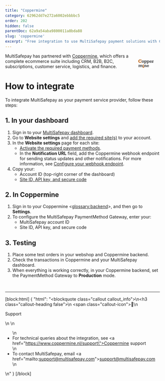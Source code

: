 ```yaml
---
title: "Coppermine"
category: 62962dd7e272a6002ebbbbc5
order: 202
hidden: false
parentDoc: 62a9a54aba9800011a8bda88
slug: 'coppermine'
excerpt: "Free integration to use MultiSafepay payment solutions with Coppermine."
---
```

<img src="https://raw.githubusercontent.com/MultiSafepay/docs/master/static/logo/Integrations/coppermine-docs.svg" width="50" align="right" style="margin: 20px; max-height: 75px"/>

MultiSafepay has partnered with [Coppermine](https://www.coppermine.nl/), which offers a complete ecommerce suite including CRM, B2B, B2C, subscriptions, customer service, logistics, and finance.

# How to integrate

To integrate MultiSafepay as your payment service provider, follow these steps:

## 1. In your dashboard

1. Sign in to your [MultiSafepay dashboard](https://merchant.multisafepay.com).
2. Go to **Website settings** and [add the required site(s)](/docs/sites/) to your account.
3. In the **Website settings** page for each site:
    - [Activate the required payment methods](/docs/payment-methods/).
    - In the **Notification URL** field, add the Coppermine webhook endpoint for sending status updates and other notifications. For more information, see [Configure your webhook endpoint](/docs/configure-your-webhook/).
4. Copy your:
    - Account ID (top-right corner of the dashboard)
    - [Site ID, API key, and secure code](/docs/sites#site-id-api-key-and-security-code)

## 2. In Coppermine

1. Sign in to your Coppermine <<glossary:backend>>, and then go to **Settings**.
2. To configure the MultiSafepay PaymentMethod Gateway, enter your:
    - MultiSafepay account ID
    - Site ID, API key, and secure code

## 3. Testing

1. Place some test orders in your webshop and Coppermine backend.
2. Check the transactions in Coppermine and your MultiSafepay dashboard. 
3. When everything is working correctly, in your Coppermine backend, set the PaymentMethod Gateway to **Production** mode.
<br>

---

[block:html]
{
  "html": "<blockquote class=\"callout callout_info\">\n<h3 class=\"callout-heading false\">\n        <span class=\"callout-icon\">💬</span>\n        <p>Support</p>\n    </h3>\n  <ul>\n    <li>For technical queries about the integration, see <a href=\"https://www.coppermine.nl/support\">Coppermine support</a></li>\n    <li>To contact MultiSafepay, email <a href=\"mailto:support@multisafepay.com\">support@multisafepay.com</a></li>\n  </ul>  \n</blockquote>"
}
[/block]
